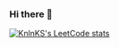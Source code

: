 ### Hi there 👋

<!--
**vkslv/vkslv** is a ✨ _special_ ✨ repository because its `README.md` (this file) appears on your GitHub profile.

Here are some ideas to get you started:

- 🔭 I’m currently working on ...
- 🌱 I’m currently learning ...
- 👯 I’m looking to collaborate on ...
- 🤔 I’m looking for help with ...
- 💬 Ask me about ...
- 📫 How to reach me: ...
- 😄 Pronouns: ...
- ⚡ Fun fact: ...
-->


[![KnlnKS's LeetCode stats](https://leetcode-stats-six.vercel.app/api?username=vkslv&theme=dark)](https://github.com/KnlnKS/leetcode-stats)
